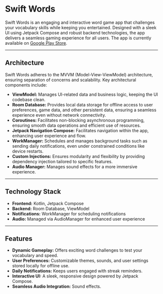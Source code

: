 # Swift Words

Swift Words is an engaging and interactive word game app that challenges your vocabulary skills while keeping you entertained. Designed with a sleek UI using Jetpack Compose and robust backend technologies, the app delivers a seamless gaming experience for all users. The app is currently available on [Google Play Store](https://play.google.com/store/apps/details?id=com.yukuro.swiftwords).

---

## Architecture

Swift Words adheres to the MVVM (Model-View-ViewModel) architecture, ensuring separation of concerns and scalability. Key architectural components include:

- **ViewModel:** Manages UI-related data and business logic, keeping the UI codebase clean.
- **Room Database:** Provides local data storage for offline access to user preferences, game data, and other persistent data, ensuring a seamless experience even without network connectivity.
- **Coroutines:** Facilitates non-blocking asynchronous programming, ensuring smooth data operations and efficient use of resources.
- **Jetpack Navigation Compose:** Facilitates navigation within the app, enhancing user experience and flow.
- **WorkManager:** Schedules and manages background tasks such as sending daily notifications, even under constrained conditions like device restarts.
- **Custom Injections:** Ensures modularity and flexibility by providing dependency injection tailored to specific features.
- **Audio Manager:** Manages sound effects for a more immersive experience.

---

## Technology Stack

- **Frontend:** Kotlin, Jetpack Compose
- **Backend:** Room Database, ViewModel
- **Notifications:** WorkManager for scheduling notifications
- **Audio:** Managed via AudioManager for enhanced user experience

---

## Features

- **Dynamic Gameplay:** Offers exciting word challenges to test your vocabulary and speed.
- **User Preferences:** Customizable themes, sounds, and user settings stored locally for offline use.
- **Daily Notifications:** Keeps users engaged with streak reminders.
- **Interactive UI:** A sleek, responsive design powered by Jetpack Compose.
- **Seamless Audio Integration:** Sound effects.

